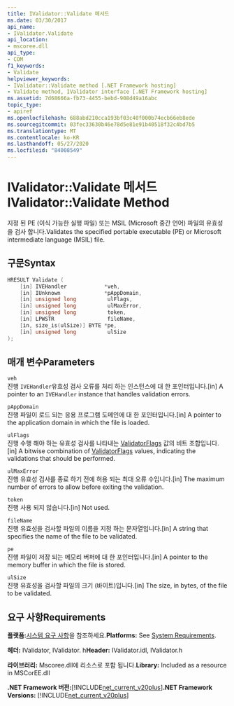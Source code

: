 ```yaml
---
title: IValidator::Validate 메서드
ms.date: 03/30/2017
api_name:
- IValidator.Validate
api_location:
- mscoree.dll
api_type:
- COM
f1_keywords:
- Validate
helpviewer_keywords:
- IValidator::Validate method [.NET Framework hosting]
- Validate method, IValidator interface [.NET Framework hosting]
ms.assetid: 7d68666a-fb73-4455-bebd-908d49a16abc
topic_type:
- apiref
ms.openlocfilehash: 688abd210cca193bf03c40f000b74ecb66eb8ede
ms.sourcegitcommit: 03fec33630b46e78d5e81e91b40518f32c4bd7b5
ms.translationtype: MT
ms.contentlocale: ko-KR
ms.lasthandoff: 05/27/2020
ms.locfileid: "84008549"
---
```

# <a name="ivalidatorvalidate-method"></a><span data-ttu-id="d961e-102">IValidator::Validate 메서드</span><span class="sxs-lookup"><span data-stu-id="d961e-102">IValidator::Validate Method</span></span>
<span data-ttu-id="d961e-103">지정 된 PE (이식 가능한 실행 파일) 또는 MSIL (Microsoft 중간 언어) 파일의 유효성을 검사 합니다.</span><span class="sxs-lookup"><span data-stu-id="d961e-103">Validates the specified portable executable (PE) or Microsoft intermediate language (MSIL) file.</span></span>  
  
## <a name="syntax"></a><span data-ttu-id="d961e-104">구문</span><span class="sxs-lookup"><span data-stu-id="d961e-104">Syntax</span></span>  
  
```cpp  
HRESULT Validate (  
    [in] IVEHandler            *veh,  
    [in] IUnknown              *pAppDomain,  
    [in] unsigned long          ulFlags,  
    [in] unsigned long          ulMaxError,  
    [in] unsigned long          token,  
    [in] LPWSTR                 fileName,  
    [in, size_is(ulSize)] BYTE *pe,  
    [in] unsigned long          ulSize  
);  
```  
  
## <a name="parameters"></a><span data-ttu-id="d961e-105">매개 변수</span><span class="sxs-lookup"><span data-stu-id="d961e-105">Parameters</span></span>  
 `veh`  
 <span data-ttu-id="d961e-106">진행 `IVEHandler`유효성 검사 오류를 처리 하는 인스턴스에 대 한 포인터입니다.</span><span class="sxs-lookup"><span data-stu-id="d961e-106">[in] A pointer to an `IVEHandler` instance that handles validation errors.</span></span>  
  
 `pAppDomain`  
 <span data-ttu-id="d961e-107">진행 파일이 로드 되는 응용 프로그램 도메인에 대 한 포인터입니다.</span><span class="sxs-lookup"><span data-stu-id="d961e-107">[in] A pointer to the application domain in which the file is loaded.</span></span>  
  
 `ulFlags`  
 <span data-ttu-id="d961e-108">진행 수행 해야 하는 유효성 검사를 나타내는 [ValidatorFlags](validatorflags-enumeration.md) 값의 비트 조합입니다.</span><span class="sxs-lookup"><span data-stu-id="d961e-108">[in] A bitwise combination of [ValidatorFlags](validatorflags-enumeration.md) values, indicating the validations that should be performed.</span></span>  
  
 `ulMaxError`  
 <span data-ttu-id="d961e-109">진행 유효성 검사를 종료 하기 전에 허용 되는 최대 오류 수입니다.</span><span class="sxs-lookup"><span data-stu-id="d961e-109">[in] The maximum number of errors to allow before exiting the validation.</span></span>  
  
 `token`  
 <span data-ttu-id="d961e-110">진행 사용 되지 않습니다.</span><span class="sxs-lookup"><span data-stu-id="d961e-110">[in] Not used.</span></span>  
  
 `fileName`  
 <span data-ttu-id="d961e-111">진행 유효성을 검사할 파일의 이름을 지정 하는 문자열입니다.</span><span class="sxs-lookup"><span data-stu-id="d961e-111">[in] A string that specifies the name of the file to be validated.</span></span>  
  
 `pe`  
 <span data-ttu-id="d961e-112">진행 파일이 저장 되는 메모리 버퍼에 대 한 포인터입니다.</span><span class="sxs-lookup"><span data-stu-id="d961e-112">[in] A pointer to the memory buffer in which the file is stored.</span></span>  
  
 `ulSize`  
 <span data-ttu-id="d961e-113">진행 유효성을 검사할 파일의 크기 (바이트)입니다.</span><span class="sxs-lookup"><span data-stu-id="d961e-113">[in] The size, in bytes, of the file to be validated.</span></span>  
  
## <a name="requirements"></a><span data-ttu-id="d961e-114">요구 사항</span><span class="sxs-lookup"><span data-stu-id="d961e-114">Requirements</span></span>  
 <span data-ttu-id="d961e-115">**플랫폼:**[시스템 요구 사항](../../get-started/system-requirements.md)을 참조하세요.</span><span class="sxs-lookup"><span data-stu-id="d961e-115">**Platforms:** See [System Requirements](../../get-started/system-requirements.md).</span></span>  
  
 <span data-ttu-id="d961e-116">**헤더:** IValidator, IValidator. h</span><span class="sxs-lookup"><span data-stu-id="d961e-116">**Header:** IValidator.idl, IValidator.h</span></span>  
  
 <span data-ttu-id="d961e-117">**라이브러리:** Mscoree.dll에 리소스로 포함 됩니다.</span><span class="sxs-lookup"><span data-stu-id="d961e-117">**Library:** Included as a resource in MSCorEE.dll</span></span>  
  
 <span data-ttu-id="d961e-118">**.NET Framework 버전:**[!INCLUDE[net_current_v20plus](../../../../includes/net-current-v20plus-md.md)]</span><span class="sxs-lookup"><span data-stu-id="d961e-118">**.NET Framework Versions:** [!INCLUDE[net_current_v20plus](../../../../includes/net-current-v20plus-md.md)]</span></span>  
